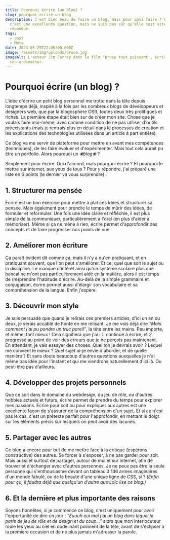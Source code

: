 ```yaml
---
title: Pourquoi écrire (un blog) ?
slug: pourquoi-ecrire-un-blog
description: C'est bien beau de faire un blog, mais pour quoi faire ? Eh bien
  c'est une excellente question, mais ne suis pas sûr qu'elle soit vite
  répondue.
tags:
  - post
  - Meta
date: 2024-05-29T22:05:00.000Z
image: /assets/img/uploads/bruce.jpg
imageAlt: L'acteur Jim Carrey dans le film 'bruce tout puissant', écrivant sur
  son ordinateur.
---
```

# Pourquoi écrire (un blog) ?

L'idée d'écrire un petit blog personnel me trotte dans la tête depuis longtemps déjà, inspiré à la fois par les nombreux blogs de développeurs et designers web, que par la blogosphère OSR, toutes deux très prolifiques et riches. La première étape était bien sur de créer mon site. Chose que je voulais faire moi-même, avec comme condition de ne pas utiliser d'outils préexistants (mais je rentrais plus en détail dans le processus de création et les explications des technologies utilisées dans un article à part entière). 

Ce blog va me servir de plateforme pour mettre en avant mes compétences (techniques), de les faire évoluer et d'expérimenter. Mais tout cela aurait pu être un portfolio. Alors pourquoi un *❀blog❀* ?

Simplement pour écrire. Oui d'accord, mais pourquoi écrire ? Et pourquoi le mettre sur internet, aux yeux de tous ? Pour y répondre, j'ai préparé une liste en 6 points (le dernier va vous surprendre) :

## 1. Structurer ma pensée

Écrire est un bon exercice pour mettre à plat ces idées et structurer sa pensée. Mais également pour prendre le temps de mûrir des idées, de formuler et reformuler. Une fois une idée claire et réfléchie, il est plus simple de la communiquer, particulièrement à l'oral (en plus d'aider à mémoriser). Même si ça ne mène à rien, écrire permet d'approfondir des concepts et de faire progresser nos points de vue.  

## 2. Améliorer mon écriture

Ça paraît évident dit comme ça, mais il n'y a qu'en pratiquant, et en pratiquant souvent, que l'on peut s'améliorer. Et ce, quel que soit le sujet ou la discipline. Le manque d'intérêt ainsi qu'un système scolaire plus que bancal ne m'ont pas particulièrement aidé en la matière, alors il est temps de (re)prendre l'habitude d'écrire. Au-delà de la simple grammaire et conjugaison, écrire permet aussi d'élargir son vocabulaire et sa compréhension de la langue. Enfin j'espère.

## 3. Découvrir mon style

Je suis persuadé que quand je relirais ces premiers articles, d'ici un an ou deux, je serais accablé de honte en me relisant. Je me vois déjà dire *"Mais comment j'ai pu pondre un truc pareil"*, la tête entre les mains. Peu importe, et même, tant mieux ! Cela signifiera que j'ai : *1.* continué à écrire, et *2.* progressé au point de voir des erreurs que je ne perçois pas maintenant.
\
En attendant, je vais essayer des choses. Quel ton je devrais avoir ? Lequel me convient le mieux ? Quel sujet ai-je envie d'aborder, et de quelle manière ? Et sans doute beaucoup d'autres questions auxquelles je n'ai même pas idée pour l'instant et qui me viendrons naturellement d'ici là. Ou peut-être pas d'ailleurs. 

## 4. Développer des projets personnels

Que ce soit dans le domaine du webdesign, du jeu de rôle, ou d'autres hobbies actuels et futurs, écrire permet de prendre du temps pour explorer mes passions. Écrire pour soit ou pour expliquer aux autres est une excellente façon de s'assurer de la compréhension d'un sujet. Et si ce n'est pas le cas, c'est un prétexte parfait pour l'approfondir, en mettant le doigt sur les éléments précis sur lesquels on peut avoir des lacunes. 

## 5. Partager avec les autres

Ce blog a encore pour but de me mettre face à la critique (espérons constructive) des autres. Se forcer à s'exposer, à ne pas garder pour soit. Mais aussi et surtout de partager, autour de moi et sur internet, afin de trouver et d'échanger avec d'autres personnes. Je ne peux pas être la seule personne qui s'enthousiasme devant un tableau d'1d6 armes imaginaires d'un monde fabulé, ou de la beauté d'une unique ligne de CSS, si ? *(Enfin pour ça, il faudra déjà que quelqu'un d'autre que Loïc lise ce blog.)* 

## 6. Et la dernière et plus importante des raisons

Soyons honnêtes, si je commence ce blog, c'est uniquement pour avoir l'opportunité de dire un jour : *"Euuuh oui moi j'ai un blog dans lequel je parle de jeu de rôle et de design et du coup..."* alors que mon interlocuteur roule les yeux au ciel en dodelinant poliment de la tête, avant de s'éclipser à la première occasion et de ne plus jamais m'adresser la parole.
